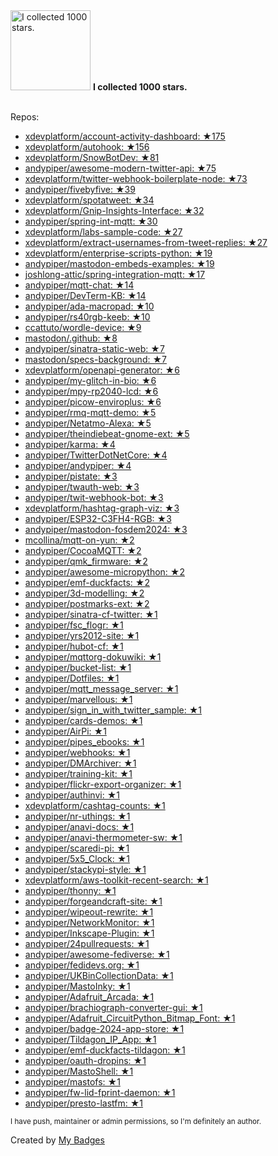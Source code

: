 <img src="https://my-badges.github.io/my-badges/stars-1000.png" alt="I collected 1000 stars." title="I collected 1000 stars." width="128">
<strong>I collected 1000 stars.</strong>
<br><br>

Repos:

* <a href="https://github.com/xdevplatform/account-activity-dashboard">xdevplatform/account-activity-dashboard: ★175</a>
* <a href="https://github.com/xdevplatform/autohook">xdevplatform/autohook: ★156</a>
* <a href="https://github.com/xdevplatform/SnowBotDev">xdevplatform/SnowBotDev: ★81</a>
* <a href="https://github.com/andypiper/awesome-modern-twitter-api">andypiper/awesome-modern-twitter-api: ★75</a>
* <a href="https://github.com/xdevplatform/twitter-webhook-boilerplate-node">xdevplatform/twitter-webhook-boilerplate-node: ★73</a>
* <a href="https://github.com/andypiper/fivebyfive">andypiper/fivebyfive: ★39</a>
* <a href="https://github.com/xdevplatform/spotatweet">xdevplatform/spotatweet: ★34</a>
* <a href="https://github.com/xdevplatform/Gnip-Insights-Interface">xdevplatform/Gnip-Insights-Interface: ★32</a>
* <a href="https://github.com/andypiper/spring-int-mqtt">andypiper/spring-int-mqtt: ★30</a>
* <a href="https://github.com/xdevplatform/labs-sample-code">xdevplatform/labs-sample-code: ★27</a>
* <a href="https://github.com/xdevplatform/extract-usernames-from-tweet-replies">xdevplatform/extract-usernames-from-tweet-replies: ★27</a>
* <a href="https://github.com/xdevplatform/enterprise-scripts-python">xdevplatform/enterprise-scripts-python: ★19</a>
* <a href="https://github.com/andypiper/mastodon-embeds-examples">andypiper/mastodon-embeds-examples: ★19</a>
* <a href="https://github.com/joshlong-attic/spring-integration-mqtt">joshlong-attic/spring-integration-mqtt: ★17</a>
* <a href="https://github.com/andypiper/mqtt-chat">andypiper/mqtt-chat: ★14</a>
* <a href="https://github.com/andypiper/DevTerm-KB">andypiper/DevTerm-KB: ★14</a>
* <a href="https://github.com/andypiper/ada-macropad">andypiper/ada-macropad: ★10</a>
* <a href="https://github.com/andypiper/rs40rgb-keeb">andypiper/rs40rgb-keeb: ★10</a>
* <a href="https://github.com/ccattuto/wordle-device">ccattuto/wordle-device: ★9</a>
* <a href="https://github.com/mastodon/.github">mastodon/.github: ★8</a>
* <a href="https://github.com/andypiper/sinatra-static-web">andypiper/sinatra-static-web: ★7</a>
* <a href="https://github.com/mastodon/specs-background">mastodon/specs-background: ★7</a>
* <a href="https://github.com/xdevplatform/openapi-generator">xdevplatform/openapi-generator: ★6</a>
* <a href="https://github.com/andypiper/my-glitch-in-bio">andypiper/my-glitch-in-bio: ★6</a>
* <a href="https://github.com/andypiper/mpy-rp2040-lcd">andypiper/mpy-rp2040-lcd: ★6</a>
* <a href="https://github.com/andypiper/picow-enviroplus">andypiper/picow-enviroplus: ★6</a>
* <a href="https://github.com/andypiper/rmq-mqtt-demo">andypiper/rmq-mqtt-demo: ★5</a>
* <a href="https://github.com/andypiper/Netatmo-Alexa">andypiper/Netatmo-Alexa: ★5</a>
* <a href="https://github.com/andypiper/theindiebeat-gnome-ext">andypiper/theindiebeat-gnome-ext: ★5</a>
* <a href="https://github.com/andypiper/karma">andypiper/karma: ★4</a>
* <a href="https://github.com/andypiper/TwitterDotNetCore">andypiper/TwitterDotNetCore: ★4</a>
* <a href="https://github.com/andypiper/andypiper">andypiper/andypiper: ★4</a>
* <a href="https://github.com/andypiper/pistate">andypiper/pistate: ★3</a>
* <a href="https://github.com/andypiper/twauth-web">andypiper/twauth-web: ★3</a>
* <a href="https://github.com/andypiper/twit-webhook-bot">andypiper/twit-webhook-bot: ★3</a>
* <a href="https://github.com/xdevplatform/hashtag-graph-viz">xdevplatform/hashtag-graph-viz: ★3</a>
* <a href="https://github.com/andypiper/ESP32-C3FH4-RGB">andypiper/ESP32-C3FH4-RGB: ★3</a>
* <a href="https://github.com/andypiper/mastodon-fosdem2024">andypiper/mastodon-fosdem2024: ★3</a>
* <a href="https://github.com/mcollina/mqtt-on-yun">mcollina/mqtt-on-yun: ★2</a>
* <a href="https://github.com/andypiper/CocoaMQTT">andypiper/CocoaMQTT: ★2</a>
* <a href="https://github.com/andypiper/qmk_firmware">andypiper/qmk_firmware: ★2</a>
* <a href="https://github.com/andypiper/awesome-micropython">andypiper/awesome-micropython: ★2</a>
* <a href="https://github.com/andypiper/emf-duckfacts">andypiper/emf-duckfacts: ★2</a>
* <a href="https://github.com/andypiper/3d-modelling">andypiper/3d-modelling: ★2</a>
* <a href="https://github.com/andypiper/postmarks-ext">andypiper/postmarks-ext: ★2</a>
* <a href="https://github.com/andypiper/sinatra-cf-twitter">andypiper/sinatra-cf-twitter: ★1</a>
* <a href="https://github.com/andypiper/fsc_flogr">andypiper/fsc_flogr: ★1</a>
* <a href="https://github.com/andypiper/yrs2012-site">andypiper/yrs2012-site: ★1</a>
* <a href="https://github.com/andypiper/hubot-cf">andypiper/hubot-cf: ★1</a>
* <a href="https://github.com/andypiper/mqttorg-dokuwiki">andypiper/mqttorg-dokuwiki: ★1</a>
* <a href="https://github.com/andypiper/bucket-list">andypiper/bucket-list: ★1</a>
* <a href="https://github.com/andypiper/Dotfiles">andypiper/Dotfiles: ★1</a>
* <a href="https://github.com/andypiper/mqtt_message_server">andypiper/mqtt_message_server: ★1</a>
* <a href="https://github.com/andypiper/marvellous">andypiper/marvellous: ★1</a>
* <a href="https://github.com/andypiper/sign_in_with_twitter_sample">andypiper/sign_in_with_twitter_sample: ★1</a>
* <a href="https://github.com/andypiper/cards-demos">andypiper/cards-demos: ★1</a>
* <a href="https://github.com/andypiper/AirPi">andypiper/AirPi: ★1</a>
* <a href="https://github.com/andypiper/pipes_ebooks">andypiper/pipes_ebooks: ★1</a>
* <a href="https://github.com/andypiper/webhooks">andypiper/webhooks: ★1</a>
* <a href="https://github.com/andypiper/DMArchiver">andypiper/DMArchiver: ★1</a>
* <a href="https://github.com/andypiper/training-kit">andypiper/training-kit: ★1</a>
* <a href="https://github.com/andypiper/flickr-export-organizer">andypiper/flickr-export-organizer: ★1</a>
* <a href="https://github.com/andypiper/authinvi">andypiper/authinvi: ★1</a>
* <a href="https://github.com/xdevplatform/cashtag-counts">xdevplatform/cashtag-counts: ★1</a>
* <a href="https://github.com/andypiper/nr-uthings">andypiper/nr-uthings: ★1</a>
* <a href="https://github.com/andypiper/anavi-docs">andypiper/anavi-docs: ★1</a>
* <a href="https://github.com/andypiper/anavi-thermometer-sw">andypiper/anavi-thermometer-sw: ★1</a>
* <a href="https://github.com/andypiper/scaredi-pi">andypiper/scaredi-pi: ★1</a>
* <a href="https://github.com/andypiper/5x5_Clock">andypiper/5x5_Clock: ★1</a>
* <a href="https://github.com/andypiper/stackypi-style">andypiper/stackypi-style: ★1</a>
* <a href="https://github.com/xdevplatform/aws-toolkit-recent-search">xdevplatform/aws-toolkit-recent-search: ★1</a>
* <a href="https://github.com/andypiper/thonny">andypiper/thonny: ★1</a>
* <a href="https://github.com/andypiper/forgeandcraft-site">andypiper/forgeandcraft-site: ★1</a>
* <a href="https://github.com/andypiper/wipeout-rewrite">andypiper/wipeout-rewrite: ★1</a>
* <a href="https://github.com/andypiper/NetworkMonitor">andypiper/NetworkMonitor: ★1</a>
* <a href="https://github.com/andypiper/Inkscape-Plugin">andypiper/Inkscape-Plugin: ★1</a>
* <a href="https://github.com/andypiper/24pullrequests">andypiper/24pullrequests: ★1</a>
* <a href="https://github.com/andypiper/awesome-fediverse">andypiper/awesome-fediverse: ★1</a>
* <a href="https://github.com/andypiper/fedidevs.org">andypiper/fedidevs.org: ★1</a>
* <a href="https://github.com/andypiper/UKBinCollectionData">andypiper/UKBinCollectionData: ★1</a>
* <a href="https://github.com/andypiper/MastoInky">andypiper/MastoInky: ★1</a>
* <a href="https://github.com/andypiper/Adafruit_Arcada">andypiper/Adafruit_Arcada: ★1</a>
* <a href="https://github.com/andypiper/brachiograph-converter-gui">andypiper/brachiograph-converter-gui: ★1</a>
* <a href="https://github.com/andypiper/Adafruit_CircuitPython_Bitmap_Font">andypiper/Adafruit_CircuitPython_Bitmap_Font: ★1</a>
* <a href="https://github.com/andypiper/badge-2024-app-store">andypiper/badge-2024-app-store: ★1</a>
* <a href="https://github.com/andypiper/Tildagon_IP_App">andypiper/Tildagon_IP_App: ★1</a>
* <a href="https://github.com/andypiper/emf-duckfacts-tildagon">andypiper/emf-duckfacts-tildagon: ★1</a>
* <a href="https://github.com/andypiper/oauth-dropins">andypiper/oauth-dropins: ★1</a>
* <a href="https://github.com/andypiper/MastoShell">andypiper/MastoShell: ★1</a>
* <a href="https://github.com/andypiper/mastofs">andypiper/mastofs: ★1</a>
* <a href="https://github.com/andypiper/fw-lid-fprint-daemon">andypiper/fw-lid-fprint-daemon: ★1</a>
* <a href="https://github.com/andypiper/presto-lastfm">andypiper/presto-lastfm: ★1</a>

<sup>I have push, maintainer or admin permissions, so I'm definitely an author.<sup>



Created by <a href="https://github.com/my-badges/my-badges">My Badges</a>